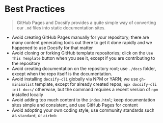 # Best Practices

> GitHub Pages and Docsify provides a quite simple way of converting our `.md` files into static documentation sites.

- Avoid creating GitHub Pages manually for your repository; there are many content generating tools out there to get it done rapidly and we happened to use Docsify for that matter
- Avoid cloning or forking GitHub template repositories; click on the `Use This Template` button when you see it, except if you are contributing to the repository
- Avoid creating documentation on the repository root; use `./docs` folder, except when the repo itself is the documentation.
- Avoid installing `docsify-cli` globally via NPM or YARN; we use `gh-minimalist` template, except for already created repos, `npx docsify-cli init docs/` otherwise, but the command requires a recent version of `npm` installed locally
- Avoid adding too much content to the `index.html`; keep documentation sites simple and consistent, and use GitHub Pages for content
- Avoid adopting your own coding style; use community standards such as `standard`, or `airbnb`